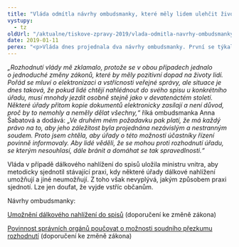 ```yaml
---
title: "Vláda odmítla návrhy ombudsmanky, které měly lidem ulehčit život"
vystupy:
  - tz
oldUrl: "/aktualne/tiskove-zpravy-2019/vlada-odmitla-navrhy-ombudsmanky-ktere-mely-lidem-ulehcit-zivot"
date: 2019-01-11
perex: "<p>Vláda dnes projednala dva návrhy ombudsmanky. První se týkal možnosti dálkového nahlížení do spisů, který měl lidem ulehčit komunikaci s úřady. Ombudsmanka chtěla, aby úřady účastníkům řízení umožnily dálkové nahlížení do spisů formou zaslání kopií. Lidé by tak nemuseli jezdit všude osobně, což je pro některé lidi nepřekonatelná překážka. V druhém případě ombudsmanka žádala, aby úřady upozorňovaly účastníky řízení na možnost soudního přezkumu. Lidé totiž mnohdy neví, že v případě nesouhlasu s úředním rozhodnutím mají právo obrátit se na soud.   </p>"
---
```


<!-- imported from the old website -->

<p><i>„Rozhodnutí vlády mě zklamalo, protože se v obou případech jednalo o jednoduché změny zákonů, které by měly pozitivní dopad na životy lidí. Pořád se mluví o elektronizaci a vstřícnosti veřejné správy, ale situace je dnes taková, že pokud lidé chtějí nahlédnout do svého spisu u konkrétního úřadu, musí mnohdy jezdit osobně stejně jako v devatenáctém století. Některé úřady přitom kopie dokumentů elektronicky zasílají a není důvod, proč by to nemohly a neměly dělat všechny,“</i> říká ombudsmanka Anna Šabatová a dodává: <i>„Ve druhém mém požadavku pak platí, že má každý právo na to, aby jeho záležitost byla projednána nezávislým a nestranným soudem. Proto jsem chtěla, aby úřady o této možnosti účastníky řízení povinně informovaly. Aby lidé věděli, že se mohou proti rozhodnutí úřadu, se kterým nesouhlasí, dále bránit a domáhat se tak spravedlnosti.“</i></p> <p>Vláda v případě dálkového nahlížení do spisů uložila ministru vnitra, aby metodicky sjednotil stávající praxi, kdy některé úřady dálkové nahlížení umožňují a jiné neumožňují. Z toho však nevyplývá, jakým způsobem praxi sjednotí. Lze jen doufat, že vyjde vstříc občanům.</p><p>Návrhy ombudsmanky:</p><p><a href="https://www.ochrance.cz/aktualne/tiskove-zpravy-2018/ombudsmanka-zada-o-snizeni-byrokracie-a-zatezovani-lidi-pri-nahlizeni-do-spisu/" target="_blank">Umožnění dálkového nahlížení do spisů</a> (doporučení ke změně zákona)</p><p><a href="https://www.ochrance.cz/aktualne/tiskove-zpravy-2018/ombudsmanka-zada-vladu-aby-urady-informovaly-obcany-o-moznosti-nezavisleho-soudniho-pre/" target="_blank">Povinnost správních orgánů poučovat o možnosti soudního přezkumu rozhodnutí</a> (doporučení ke změně zákona)</p>
